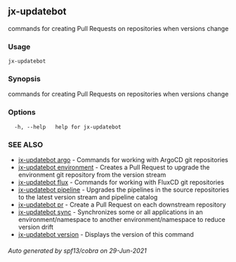 ## jx-updatebot

commands for creating Pull Requests on repositories when versions change

### Usage

```
jx-updatebot
```

### Synopsis

commands for creating Pull Requests on repositories when versions change

### Options

```
  -h, --help   help for jx-updatebot
```

### SEE ALSO

* [jx-updatebot argo](jx-updatebot_argo.md)	 - Commands for working with ArgoCD git repositories
* [jx-updatebot environment](jx-updatebot_environment.md)	 - Creates a Pull Request to upgrade the environment git repository from the version stream
* [jx-updatebot flux](jx-updatebot_flux.md)	 - Commands for working with FluxCD git repositories
* [jx-updatebot pipeline](jx-updatebot_pipeline.md)	 - Upgrades the pipelines in the source repositories to the latest version stream and pipeline catalog
* [jx-updatebot pr](jx-updatebot_pr.md)	 - Create a Pull Request on each downstream repository
* [jx-updatebot sync](jx-updatebot_sync.md)	 - Synchronizes some or all applications in an environment/namespace to another environment/namespace to reduce version drift
* [jx-updatebot version](jx-updatebot_version.md)	 - Displays the version of this command

###### Auto generated by spf13/cobra on 29-Jun-2021
